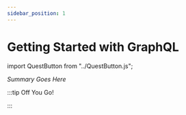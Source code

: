 ```yaml
---
sidebar_position: 1
---
```


# Getting Started with GraphQL
import QuestButton from "../QuestButton.js";

_Summary Goes Here_

:::tip Off You Go!

<QuestButton text="Quest" />

:::

